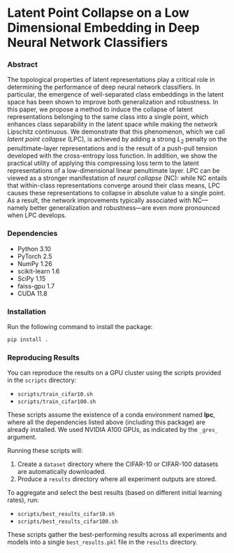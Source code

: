 # Latent Point Collapse  on a Low Dimensional Embedding in Deep Neural Network Classifiers

### Abstract
The topological properties of latent representations play a critical role in determining the performance of deep neural network classifiers. In particular, the emergence of well-separated class embeddings in the latent space has been shown to improve both generalization and robustness. In this paper, we propose a method to induce the collapse of latent representations belonging to the same class into a single point, which enhances class separability in the latent space while making the network Lipschitz continuous.
We demonstrate that this phenomenon, which we call _latent point collapse_ (LPC), is achieved by adding a strong $L_2$ penalty on the penultimate-layer representations and is the result of a push-pull tension developed with the cross-entropy loss function.
In addition, we show the practical utility of applying this compressing loss term to the latent representations of a low-dimensional linear penultimate layer.
LPC can be viewed as a stronger manifestation of _neural collapse_ (NC): while NC entails that within-class representations converge around their class means, LPC causes these representations to collapse in absolute value to a single point. As a result, the network improvements typically associated with NC—namely better generalization and robustness—are even more pronounced when LPC develops.

### Dependencies
- Python 3.10  
- PyTorch 2.5  
- NumPy 1.26  
- scikit-learn 1.6  
- SciPy 1.15  
- faiss-gpu 1.7  
- CUDA 11.8  

### Installation
Run the following command to install the package:

```bash
pip install .
```

### Reproducing Results
You can reproduce the results on a GPU cluster using the scripts provided in the `scripts` directory:

- `scripts/train_cifar10.sh`
- `scripts/train_cifar100.sh`

These scripts assume the existence of a conda environment named **lpc**, where all the dependencies listed above (including this package) are already installed. We used NVIDIA A100 GPUs, as indicated by the `_gres_` argument.

Running these scripts will:
1. Create a `dataset` directory where the CIFAR-10 or CIFAR-100 datasets are automatically downloaded.
2. Produce a `results` directory where all experiment outputs are stored.

To aggregate and select the best results (based on different initial learning rates), run:

- `scripts/best_results_cifar10.sh`
- `scripts/best_results_cifar100.sh`

These scripts gather the best-performing results across all experiments and models into a single `best_results.pkl` file in the `results` directory.

